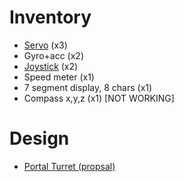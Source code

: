 # Inventory
- [Servo](https://github.com/SoptikHa2/arduino-car-autopilot/blob/master/docs/servo.md) (x3)
- Gyro+acc (x2)
- [Joystick](https://github.com/SoptikHa2/arduino-car-autopilot/blob/master/docs/joystick.md) (x2)
- Speed meter (x1)
- 7 segment display, 8 chars (x1)
- Compass x,y,z (x1) [NOT WORKING]

# Design
- [Portal Turret (propsal)](https://github.com/SoptikHa2/arduino-car-autopilot/blob/master/design/portal-turret.md)
